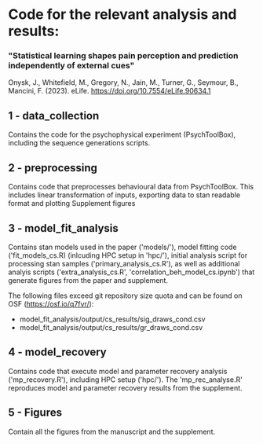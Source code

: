 # Code for the relevant analysis and results:
### "Statistical learning shapes pain perception and prediction independently of external cues"
Onysk, J., Whitefield, M., Gregory, N., Jain, M., Turner, G., Seymour, B., Mancini, F. (2023). eLife. https://doi.org/10.7554/eLife.90634.1

## 1 - data_collection

Contains the code for the psychophysical experiment (PsychToolBox), including the sequence generations scripts.

## 2 - preprocessing

Contains code that preprocesses behavioural data from PsychToolBox. This includes linear transformation of inputs, exporting data to stan readable format and plotting Supplement figures

## 3 - model_fit_analysis

Contains stan models used in the paper ('models/'), model fitting code ('fit_models_cs.R) (inlcuding HPC setup in 'hpc/'), initial analysis script for processing stan samples ('primary_analysis_cs.R'), as well as additional analyis scripts ('extra_analysis_cs.R', 'correlation_beh_model_cs.ipynb') that generate figures from the paper and supplement.

The following files exceed git repository size quota and can be found on OSF (https://osf.io/q7fvr/):
- model_fit_analysis/output/cs_results/sig_draws_cond.csv
- model_fit_analysis/output/cs_results/gr_draws_cond.csv

## 4 - model_recovery

Contains code that execute model and parameter recovery analysis ('mp_recovery.R'), including HPC setup ('hpc/'). The 'mp_rec_analyse.R' reproduces model and parameter recovery results from the supplement.

## 5 - Figures

Contain all the figures from the manuscript and the supplement.
